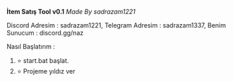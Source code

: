 **İtem Satış Tool v0.1**
*Made By sadrazam1221*

Discord Adresim : sadrazam1221,
Telegram Adresim : sadrazam1337,
Benim Sunucum : discord.gg/naz

Nasıl Başlatırım :

1. ⭐ start.bat başlat.
2. ⭐ Projeme yıldız ver
  
